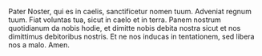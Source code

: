 Pater Noster,
qui es in caelis,
sanctificetur nomen tuum.
Adveniat regnum tuum.
Fiat voluntas tua,
sicut in caelo et in terra.
Panem nostrum quotidianum da nobis hodie,
et dimitte nobis debita nostra
sicut et nos dimittimus debitoribus nostris.
Et ne nos inducas in tentationem,
sed libera nos a malo.
Amen.